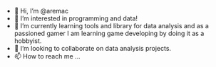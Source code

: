 - 👋 Hi, I’m @aremac
- 👀 I’m interested in programming and data!
- 🌱 I’m currently learning tools and library for data analysis and as a passioned gamer I am learning game developing by doing it as a hobbyist.
- 💞️ I’m looking to collaborate on data analysis projects.
- 📫 How to reach me ...

<!---
aremac/aremac is a ✨ special ✨ repository because its `README.md` (this file) appears on your GitHub profile.
You can click the Preview link to take a look at your changes.
--->
